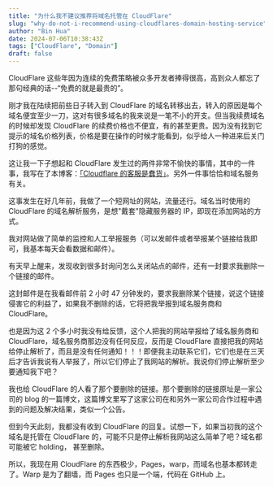 ```yaml
---
title: "为什么我不建议推荐将域名托管在 CloudFlare"
slug: "why-do-not-i-recommend-using-cloudflares-domain-hosting-service"
author: "Bin Hua"
date: 2024-07-06T10:38:43Z
tags: ["CloudFlare", "Domain"]
draft: false
---
```


CloudFlare 这些年因为连续的免费策略被众多开发者捧得很高，高到众人都忘了那句经典的话--“免费的就是最贵的”。

刚才我在陆续把前些日子转入到 CloudFlare 的域名转移出去，转入的原因是每个域名便宜至少一刀，这对有很多域名的我来说是一笔不小的开支。但当我续费域名的时候却发现 CloudFlare 的续费价格也不便宜，有的甚至更贵。因为没有找到它提示的域名价格列表，价格是要在操作的时候才能看到，似乎给人一种进来后关门打狗的感觉。

这让我一下子想起和 CloudFlare 发生过的两件非常不愉快的事情，其中的一件事，我写在了本博客：[「Cloudflare 的客服是蠢货」](https://tourcoder.com/how-stupid-the-cloudflare-agent-is/)。另外一件事恰恰和域名服务有关。

这事发生在好几年前，我做了一个短网址的网站，流量还行。域名当时使用的 CloudFlare 的域名解析服务，是想"戴套"隐藏服务器的 IP，即现在添加网站的方式。

我对网站做了简单的监控和人工举报服务（可以发邮件或者举报某个链接给我即可，我基本每天会看数据和邮件）。

有天早上醒来，发现收到很多封询问怎么关闭站点的邮件，还有一封要求我删除一个链接的邮件。

这封邮件是在我看邮件前 2 小时 47 分钟发的，要求我删除某个链接，说这个链接侵害它的利益了，如果我不删除的话，它将把我举报到域名服务商和 CloudFlare。

也是因为这 2 个多小时我没有给反馈，这个人把我的网站举报给了域名服务商和 CloudFlare，域名服务商那边没有任何反应，反而是 CloudFlare 直接把我的网站给停止解析了，而且是没有任何通知！！！即便我主动联系它们，它们也是在三天后才告诉我说有人举报了，所以它们停止了我网站的解析。我说你们停止解析至少要通知我下吧？

我也给 CloudFlare 的人看了那个要删除的链接。那个要删除的链接原址是一家公司的 blog 的一篇博文，这篇博文里写了这家公司在和另外一家公司合作过程中遇到的问题及解决结果，类似一个公告。

但到今天此刻，我都没有收到 CloudFlare 的回复。试想一下，如果当初我的这个域名是托管在 CloudFlare 的，可能不只是停止解析我网站这么简单了吧？域名都可能被它 holding， 甚至删除。

所以，我现在用 CloudFlare 的东西极少，Pages，warp，而域名也基本都转走了。Warp 是为了翻墙，而 Pages 也只是一个端，代码在 GitHub 上。